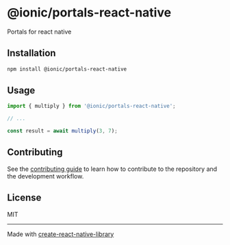 # @ionic/portals-react-native

Portals for react native

## Installation

```sh
npm install @ionic/portals-react-native
```

## Usage

```js
import { multiply } from '@ionic/portals-react-native';

// ...

const result = await multiply(3, 7);
```

## Contributing

See the [contributing guide](CONTRIBUTING.md) to learn how to contribute to the repository and the development workflow.

## License

MIT

---

Made with [create-react-native-library](https://github.com/callstack/react-native-builder-bob)
